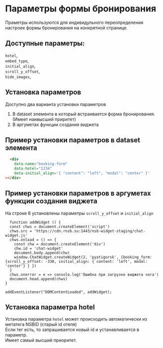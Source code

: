 # Параметры формы бронирования

Праметры используются для индивидульного переопределения настроек формы бронирования на конкретной странице.  

## Доступные параметры:  

 `hotel`,  
 `embed_type`,  
 `initial_align`,  
 `scroll_y_offset`,  
 `hide_images`,

## Установка параметров

Доступно два варианта установки параметров  

1. В dataset элемента в который встраивается форма бронирования. (Имеет наивысший приритет)
2. В аргуметах функции создания виджета

## Пример установки параметров в dataset элемента

```html
  <div
    data-name="booking-form"
    data-hotel="1234"
    data-initial_align='{ "content": "left", "modal": "center" }'
></div>
``` 

## Пример установки параметров в аргуметах функции создания виджета
На строке 8 установлены параметры `scroll_y_offset` и `initial_align`

```js{8}
  function addWidget () {
  const chws = document.createElement('script')
  chws.src = 'https://cdn.rnsb.su:1443/nsb-widget-staging/chat-widget.js'
  chws.onload = () => {
    const chw = document.createElement('div')
    chw.id = 'chat-widget'
    document.body.append(chw)
    window.ChatWidget.createWidget(2, 'pyatigorsk', {booking_form: {scroll_y_offset: -330, initial_align: { content: 'left', modal: 'center'} } })
  }
  chws.onerror = e => console.log('Ошибка при загрузке виджета чата')
  document.head.append(chws)
}

addEventListener("DOMContentLoaded", addWidget);
```

## Установка параметра hotel

Установка параметра `hotel` может происходить автоматически из метатега NSBID (старый id отеля)  
Если тег есть, то запрашивается новый id и устанавливается в параметр.  
Имеет самый высший приоритет.





 
